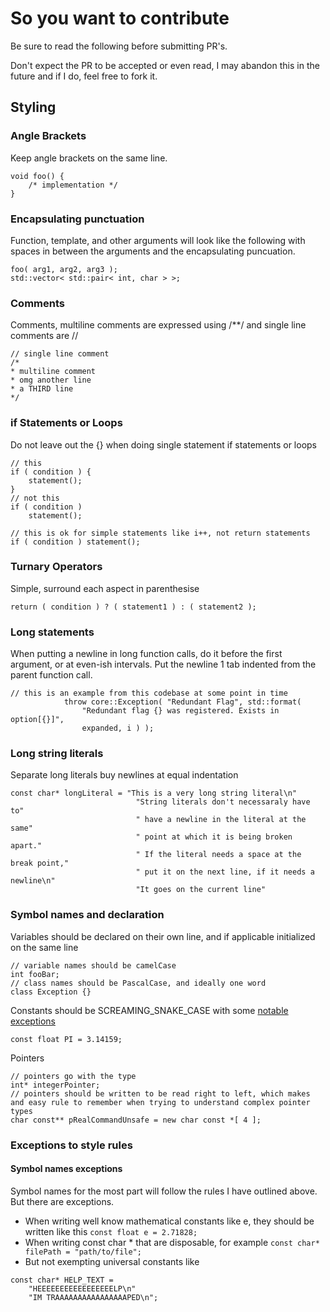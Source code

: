 # So you want to contribute
Be sure to read the following before submitting PR's.

Don't expect the PR to be accepted or even read, I may abandon this in the future and if I do, feel free to fork it.

## Styling
### Angle Brackets
Keep angle brackets on the same line.
```
void foo() {
    /* implementation */
}
```
### Encapsulating punctuation
Function, template, and other arguments will look like the following with spaces in between the arguments and the encapsulating puncuation.
```
foo( arg1, arg2, arg3 );
std::vector< std::pair< int, char > >;
```
### Comments
Comments, multiline comments are expressed using /**/ and single line comments are //
```
// single line comment
/*
* multiline comment
* omg another line
* a THIRD line
*/
```
### if Statements or Loops
Do not leave out the {} when doing single statement if statements or loops
```
// this
if ( condition ) {
    statement();
}
// not this
if ( condition )
    statement();

// this is ok for simple statements like i++, not return statements
if ( condition ) statement();
```
### Turnary Operators
Simple, surround each aspect in parenthesise
```
return ( condition ) ? ( statement1 ) : ( statement2 );
```
### Long statements
When putting a newline in long function calls, do it before the first argument, or at even-ish intervals. Put the newline 1 tab indented from the parent function call.
```
// this is an example from this codebase at some point in time
            throw core::Exception( "Redundant Flag", std::format( 
                "Redundant flag {} was registered. Exists in option[{}]",
                expanded, i ) );
```
### Long string literals
Separate long literals buy newlines at equal indentation
```
const char* longLiteral = "This is a very long string literal\n"
                            "String literals don't necessaraly have to"
                            " have a newline in the literal at the same"
                            " point at which it is being broken apart."
                            " If the literal needs a space at the break point,"
                            " put it on the next line, if it needs a newline\n"
                            "It goes on the current line"
```
### Symbol names and declaration
Variables should be declared on their own line, and if applicable initialized on the same line
```
// variable names should be camelCase
int fooBar;
// class names should be PascalCase, and ideally one word
class Exception {}
```
Constants should be SCREAMING_SNAKE_CASE with some [notable exceptions](#symbol-names-exceptions)
```
const float PI = 3.14159;
```
Pointers
```
// pointers go with the type
int* integerPointer;
// pointers should be written to be read right to left, which makes and easy rule to remember when trying to understand complex pointer types
char const** pRealCommandUnsafe = new char const *[ 4 ];
```


### Exceptions to style rules

#### Symbol names exceptions

Symbol names for the most part will follow the rules I have outlined above. But there are exceptions.
- When writing well know mathematical constants like e, they should be written like this `const float e = 2.71828;`
- When writing const char * that are disposable, for example `const char* filePath = "path/to/file";`
- But not exempting universal constants like
```
const char* HELP_TEXT = 
    "HEEEEEEEEEEEEEEEEELP\n"
    "IM TRAAAAAAAAAAAAAAAAPED\n";
```